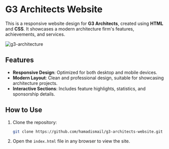 # G3 Architects Website

This is a responsive website design for **G3 Architects**, created using **HTML** and **CSS**. It showcases a modern architecture firm's features, achievements, and services.  


![g3-architecture](https://github.com/user-attachments/assets/93b84cc1-9f19-4df2-871f-051cb87cd1ac)

## Features
- **Responsive Design**: Optimized for both desktop and mobile devices.
- **Modern Layout**: Clean and professional design, suitable for showcasing architecture projects.
- **Interactive Sections**: Includes feature highlights, statistics, and sponsorship details.

## How to Use
1. Clone the repository:
   ```bash
   git clone https://github.com/hamadismail/g3-architects-website.git
2. Open the ```index.html``` file in any browser to view the site.
